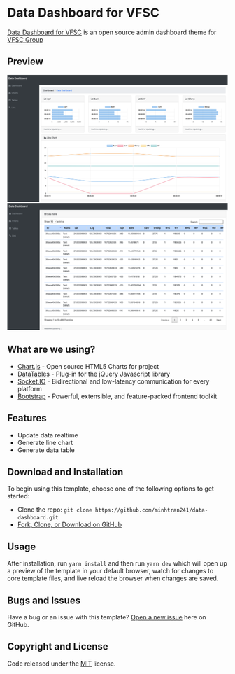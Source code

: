 # Data Dashboard for VFSC

[Data Dashboard for VFSC](https://github.com/minhtran241/data-dashboard) is an open source admin dashboard theme for [VFSC Group](https://farm.vfsc.vn/)

## Preview

![SB Admin 2 Preview](./assets/charts.png)
![SB Admin 2 Preview](./assets/table.png)

## What are we using?

* [Chart.js](https://www.chartjs.org/) - Open source HTML5 Charts for project
* [DataTables](https://datatables.net/) -  Plug-in for the jQuery Javascript library
* [Socket.IO](https://socket.io/) - Bidirectional and low-latency communication for every platform
* [Bootstrap](https://getbootstrap.com/) - Powerful, extensible, and feature-packed frontend toolkit

## Features

* Update data realtime
* Generate line chart
* Generate data table

## Download and Installation

To begin using this template, choose one of the following options to get started:

* Clone the repo: `git clone https://github.com/minhtran241/data-dashboard.git`
* [Fork, Clone, or Download on GitHub](https://github.com/minhtran241/data-dashboard)

## Usage

After installation, run `yarn install` and then run `yarn dev` which will open up a preview of the template in your default browser, watch for changes to core template files, and live reload the browser when changes are saved.

## Bugs and Issues

Have a bug or an issue with this template? [Open a new issue](https://github.com/minhtran241/data-dashboard/issues) here on GitHub.

## Copyright and License

Code released under the [MIT](https://github.com/minhtran241/data-dashboard/blob/main/LICENSE) license.
